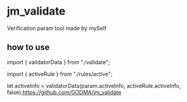 # jm_validate
Verification param tool made by mySelf
## how to use
import { validatorData } from "./validate";

import { activeRule } from "./rules/active";

let activeInfo = validatorData(param.activeInfo, activeRule.activeInfo, false);https://github.com/GODMA/jm_validate
